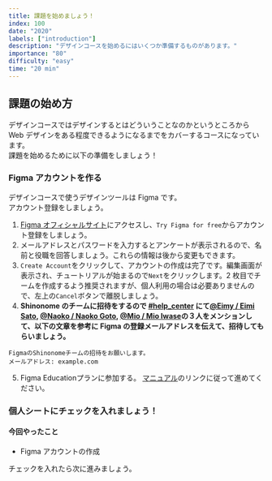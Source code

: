 ```yaml
---
title: 課題を始めましょう！
index: 100
date: "2020"
labels: ["introduction"]
description: "デザインコースを始めるにはいくつか準備するものがあります。"
importance: "80"
difficulty: "easy"
time: "20 min"
---
```


## 課題の始め方

デザインコースではデザインするとはどういうことなのかというところから Web デザインをある程度できるようになるまでをカバーするコースになっています。  
課題を始めるために以下の準備をしましょう！

### Figma アカウントを作る

デザインコースで使うデザインツールは Figma です。  
アカウント登録をしましょう。

1. [Figma オフィシャルサイト](https://www.figma.com/)にアクセスし、`Try Figma for free`からアカウント登録をしましょう。
2. メールアドレスとパスワードを入力するとアンケートが表示されるので、名前と役職を回答しましょう。これらの情報は後から変更もできます。
3. `Create Account`をクリックして、アカウントの作成は完了です。編集画面が表示され、チュートリアルが始まるので`Next`をクリックします。2 枚目でチームを作成するよう推奨されますが、個人利用の場合は必要ありませんので、左上の`Cancel`ボタンで離脱しましょう。
4. **Shinonome のチームに招待をするので [#help_center](https://playground-universe.slack.com/archives/C03DYNDKC8G) にて[@Eimy / Eimi Sato](https://playground-universe.slack.com/team/U04M931FZDL), [@Naoko / Naoko Goto](https://playground-universe.slack.com/team/U06D26GPN9J), [@Mio / Mio Iwase](https://playground-universe.slack.com/team/U055KBW3MCM)の３人をメンションして、以下の文章を参考に Figma の登録メールアドレスを伝えて、招待してもらいましょう。**
```
FigmaのShinonomeチームの招待をお願いします。
メールアドレス: example.com
```
5. Figma Educationプランに参加する。 [マニュアル](https://www.notion.so/shinonome-inc/Figma-Education-3c0f8529e2c0419686b2674219777b89)のリンクに従って進めてください。
 
### 個人シートにチェックを入れましょう！

#### 今回やったこと

- Figma アカウントの作成

チェックを入れたら次に進みましょう。
